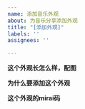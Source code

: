 ```yaml
---
name: 添加音乐外观
about: 为音乐分享添加外观
title: "[添加外观]"
labels: ''
assignees: ''

---
```


**这个外观长怎么样，配图**

**为什么要添加这个外观**

**这个外观的mirai码**
